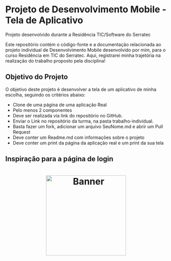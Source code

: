 
# Projeto de Desenvolvimento Mobile - Tela de Aplicativo

Projeto desenvolvido durante a Residência TIC/Software do Serratec

Este repositório contém o código-fonte e a documentação relacionada ao projeto individual de Desenvolvimento Mobile desenvolvido por mim, para o curso Residência em TIC do Serratec. Aqui, registrarei minha trajetória na realização do trabalho proposto pela disciplina!

## Objetivo do Projeto

O objetivo deste projeto é desenvolver a tela de um aplicativo de minha escolha, seguindo os critérios abaixo:
 - Clone de uma página de uma aplicação Real
 - Pelo menos 2 componentes
 - Deve ser realizada via link do repositório no GitHub.
 - Enviar o Link no repositório da turma, na pasta trabalho-individual.
 - Basta fazer um fork, adicionar um arquivo SeuNome.md e abrir um Pull Request
 - Deve conter um Readme.md com informações sobre o projeto
 - Deve conter um print da página da aplicação real e um print da sua tela

## Inspiração para a página de login

<h1 align="center">
    <a>
        <img alt="Banner" style="object-fit: cover; height:250px;" src="ImagemReferência/NetflixLoginPage.png"  />
    </a>
</h1>

